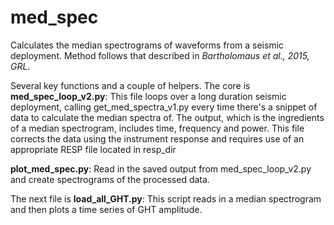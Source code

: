 # med_spec
Calculates the median spectrograms of waveforms from a seismic deployment.  Method follows that described in *Bartholomaus et al., 2015, GRL*.

Several key functions and a couple of helpers.
The core is **med_spec_loop_v2.py**:
    This file loops over a long duration seismic deployment, calling get_med_spectra_v1.py every time there's a snippet of data to calculate the median spectra of.  The output, which is the ingredients of a median spectrogram, includes time, frequency and power.
    This file corrects the data using the instrument response and requires use of an appropriate RESP file located in resp_dir

**plot_med_spec.py**:
    Read in the saved output from med_spec_loop_v2.py and create spectrograms of the processed data.
    
The next file is **load_all_GHT.py**:
    This script reads in a median spectrogram and then plots a time series of GHT amplitude.
